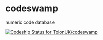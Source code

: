 codeswamp
=========

numeric code database

[ ![Codeship Status for TolonUK/codeswamp](https://www.codeship.io/projects/28a9e3a0-3615-0132-2371-7e25ed9babb5/status)](https://www.codeship.io/projects/41318)
